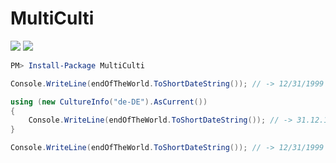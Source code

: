 # MultiCulti
[![](https://github.com/matthiaslischka/MultiCulti/actions/workflows/build-and-test.yml/badge.svg)](https://github.com/matthiaslischka/MultiCulti/actions/workflows/build-and-test.yml)
[![](https://img.shields.io/nuget/v/MultiCulti)](https://www.nuget.org/packages/MultiCulti/)


```powershell  
PM> Install-Package MultiCulti
```

```c#
Console.WriteLine(endOfTheWorld.ToShortDateString()); // -> 12/31/1999

using (new CultureInfo("de-DE").AsCurrent())
{
    Console.WriteLine(endOfTheWorld.ToShortDateString()); // -> 31.12.1999
}

Console.WriteLine(endOfTheWorld.ToShortDateString()); // -> 12/31/1999

```
